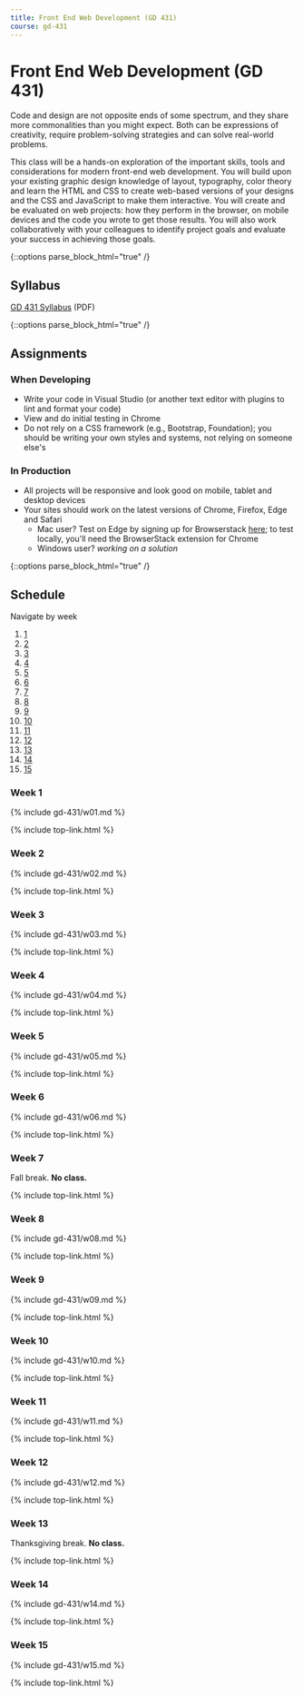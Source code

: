 ```yaml
---
title: Front End Web Development (GD 431)
course: gd-431
---
```


Front End Web Development (GD 431)
==================================

Code and design are not opposite ends of some spectrum, and they share more commonalities than you might expect. Both can be expressions of creativity, require problem-solving strategies and can solve real-world problems.

This class will be a hands-on exploration of the important skills, tools and considerations for modern front-end web development. You will build upon your existing graphic design knowledge of layout, typography, color theory and learn the HTML and CSS to create web-based versions of your designs and the CSS and JavaScript to make them interactive. You will create and be evaluated on web projects:  how they perform in the browser, on mobile devices and the code you wrote to get those results. You will also work collaboratively with your colleagues to identify project goals and evaluate your success in achieving those goals.


{::options parse_block_html="true" /}
<section>

Syllabus
--------

[GD 431 Syllabus](Syllabus_FrontEndWebDevelopment.pdf) (PDF)

</section>

{::options parse_block_html="true" /}
<section>

Assignments
-----------

### When Developing
- Write your code in Visual Studio (or another text editor with plugins to lint and format your code)
- View and do initial testing in Chrome
- Do not rely on a CSS framework (e.g., Bootstrap, Foundation); you should  be writing your own styles and systems, not relying on someone else's

### In Production
- All projects will be responsive and look good on mobile, tablet and desktop devices
- Your sites should work on the latest versions of Chrome, Firefox, Edge and Safari
  - Mac user? Test on Edge by signing up for Browserstack [here](https://developer.microsoft.com/en-us/microsoft-edge/tools/remote/); to test locally, you'll need the BrowserStack extension for Chrome
  - Windows user? _working on a solution_


</section>

{::options parse_block_html="true" /}
<section>

Schedule
--------

<nav class="sched-nav">
  <p class="caption">Navigate by week</p>
  <ol class="list-reset">
    <li><a href="#week-1">1</a></li>
    <li><a href="#week-2">2</a></li>
    <li><a href="#week-3">3</a></li>
    <li><a href="#week-4">4</a></li>
    <li><a href="#week-5">5</a></li>
    <li><a href="#week-6">6</a></li>
    <li><a href="#week-7">7</a></li>
    <li><a href="#week-8">8</a></li>
    <li><a href="#week-9">9</a></li>
    <li><a href="#week-10">10</a></li>
    <li><a href="#week-11">11</a></li>
    <li><a href="#week-12">12</a></li>
    <li><a href="#week-13">13</a></li>
    <li><a href="#week-14">14</a></li>
    <li><a href="#week-15">15</a></li>
  </ol>
</nav>

### Week 1

{% include gd-431/w01.md %}

{% include top-link.html %}

### Week 2

{% include gd-431/w02.md %}

{% include top-link.html %}

### Week 3

{% include gd-431/w03.md %}

{% include top-link.html %}

### Week 4

{% include gd-431/w04.md %}

{% include top-link.html %}

### Week 5

{% include gd-431/w05.md %}

{% include top-link.html %}

### Week 6

{% include gd-431/w06.md %}

{% include top-link.html %}

### Week 7

Fall break. **No class.**

{% include top-link.html %}

### Week 8

{% include gd-431/w08.md %}

{% include top-link.html %}

### Week 9

{% include gd-431/w09.md %}

{% include top-link.html %}

### Week 10

{% include gd-431/w10.md %}

{% include top-link.html %}

### Week 11

{% include gd-431/w11.md %}

{% include top-link.html %}

### Week 12

{% include gd-431/w12.md %}

{% include top-link.html %}

### Week 13

Thanksgiving break. **No class.**

{% include top-link.html %}

### Week 14

{% include gd-431/w14.md %}

{% include top-link.html %}

### Week 15

{% include gd-431/w15.md %}

{% include top-link.html %}

</section>
